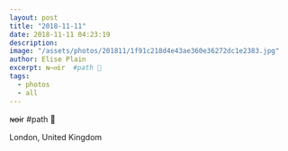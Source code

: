 ```yaml
---
layout: post
title: "2018-11-11"
date: 2018-11-11 04:23:19
description: 
image: "/assets/photos/201811/1f91c218d4e43ae360e36272dc1e2383.jpg"
author: Elise Plain
excerpt: ɴ̶ᴏ̶ir  #path 🦏
tags: 
  - photos
  - all
---
```


ɴ̶ᴏ̶ir  #path 🦏
<p></p>
London, United Kingdom